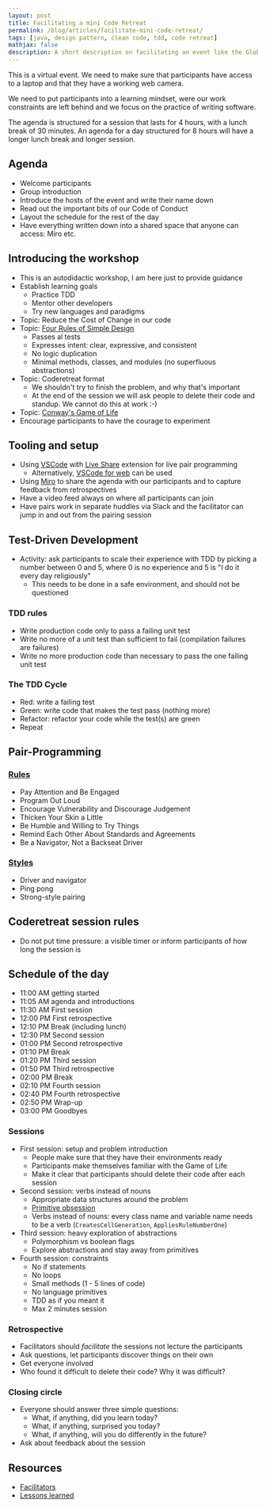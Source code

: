 ```yaml
---
layout: post
title: Facilitating a mini Code Retreat
permalink: /blog/articles/facilitate-mini-code-retreat/
tags: [java, design pattern, clean code, tdd, code retreat]
mathjax: false
description: A short description on facilitating an event like the Global Day of Code Retreat
---
```


This is a virtual event. We need to make sure that participants have access to a laptop and that they have a working web camera.

We need to put participants into a learning mindset, were our work constraints are left behind and we focus on the practice of writing software.

The agenda is structured for a session that lasts for 4 hours, with a lunch break of 30 minutes. An agenda for a day structured for 8 hours will have a longer lunch break and longer session.

## Agenda

* Welcome participants
* Group introduction
* Introduce the hosts of the event and write their name down
* Read out the important bits of our Code of Conduct
* Layout the schedule for the rest of the day
* Have everything written down into a shared space that anyone can access: Miro etc.

## Introducing the workshop

* This is an autodidactic workshop, I am here just to provide guidance
* Establish learning goals
    * Practice TDD
    * Mentor other developers
    * Try new languages and paradigms
* Topic: Reduce the Cost of Change in our code
* Topic: [Four Rules of Simple Design](https://www.martinfowler.com/bliki/BeckDesignRules.html)
    * Passes al tests
    * Expresses intent: clear, expressive, and consistent
    * No logic duplication
    * Minimal methods, classes, and modules (no superfluous abstractions)
* Topic: Coderetreat format
    * We shouldn't try to finish the problem, and why that's important
    * At the end of the session we will ask people to delete their code and standup. We cannot do this at work :-)
* Topic: [Conway's Game of Life](https://en.wikipedia.org/wiki/Conways_Game_of_Life)
* Encourage participants to have the courage to experiment

## Tooling and setup

* Using [VSCode](https://code.visualstudio.com/download) with [Live Share](https://marketplace.visualstudio.com/items?itemName=MS-vsliveshare.vsliveshare) extension for live pair programming
    * Alternatively, [VSCode for web](https://vscode.dev) can be used
* Using [Miro](https://miro.com/) to share the agenda with our participants and to capture feedback from retrospectives
* Have a video feed always on where all participants can join
* Have pairs work in separate huddles via Slack and the facilitator can jump in and out from the pairing session


## Test-Driven Development

* Activity: ask participants to scale their experience with TDD by picking a number between 0 and 5, where 0 is no experience and 5 is "I do it every day religiously"
    * This needs to be done in a safe environment, and should not be questioned

### TDD rules

* Write production code only to pass a failing unit test
* Write no more of a unit test than sufficient to fail (compilation failures are failures)
* Write no more production code than necessary to pass the one failing unit test

### The TDD Cycle

* Red: write a failing test
* Green: write code that makes the test pass (nothing more)
* Refactor: refactor your code while the test(s) are green
* Repeat

## Pair-Programming

### [Rules](https://www.cprime.com/resources/blog/etiquette-for-pair-programming/)

* Pay Attention and Be Engaged
* Program Out Loud
* Encourage Vulnerability and Discourage Judgement
* Thicken Your Skin a Little
* Be Humble and Willing to Try Things
* Remind Each Other About Standards and Agreements
* Be a Navigator, Not a Backseat Driver

### [Styles](https://martinfowler.com/articles/on-pair-programming.html)

* Driver and navigator
* Ping pong
* Strong-style pairing

## Coderetreat session rules

* Do not put time pressure: a visible timer or inform participants of how long the session is

## Schedule of the day

* 11:00 AM getting started
* 11:05 AM agenda and introductions
* 11:30 AM First session
* 12:00 PM First retrospective
* 12:10 PM Break (including lunch)
* 12:30 PM Second session
* 01:00 PM Second retrospective
* 01:10 PM Break
* 01:20 PM Third session
* 01:50 PM Third retrospective
* 02:00 PM Break
* 02:10 PM Fourth session
* 02:40 PM Fourth retrospective
* 02:50 PM Wrap-up
* 03:00 PM Goodbyes

### Sessions

* First session: setup and problem introduction
    * People make sure that they have their environments ready
    * Participants make themselves familiar with the Game of Life
    * Make it clear that participants should delete their code after each session
* Second session: verbs instead of nouns
    * Appropriate data structures around the problem
    * [Primitive obsession](https://wiki.c2.com/?PrimitiveObsession)
    * Verbs instead of nouns: every class name and variable name needs to be a verb (`CreatesCellGeneration`, `AppliesRuleNumberOne`)
* Third session: heavy exploration of abstractions 
    * Polymorphism vs boolean flags
    * Explore abstractions and stay away from primitives
* Fourth session: constraints
    * No if statements
    * No loops
    * Small methods (1 - 5 lines of code)
    * No language primitives
    * TDD as if you meant it
    * Max 2 minutes session

### Retrospective

* Facilitators should _facilitate_ the sessions not lecture the participants
* Ask questions, let participants discover things on their own
* Get everyone involved
* Who found it difficult to delete their code? Why it was difficult?

### Closing circle

* Everyone should answer three simple questions:
    * What, if anything, did you learn today?
    * What, if anything, surprised you today?
    * What, if anything, will you do differently in the future?
* Ask about feedback about the session

## Resources

* [Facilitators](https://www.coderetreat.org/facilitators/facilitation/)
* [Lessons learned](https://alexbolboaca.ro/coderetreat/how-to-organize-a-code-retreat)
